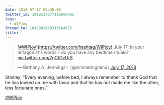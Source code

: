 ```yaml
---
date: 2018-07-17 09:50:05
twitter_id: 1019217677116690432
tags:
  - WIPjoy
thread_to: 1018881669313564672
title: ''
---
```


<blockquote class="twitter-tweet"><p lang="en" dir="ltr"><a href="https://twitter.com/hashtag/WIPjoy?src=hash&amp;ref_src=twsrc%5Etfw">[#WIPjoy](https://twitter.com/hashtag/WIPjoy)</a> July 17: In your antagonist&#39;s words - do you have any bedtime rituals? <a href="https://t.co/7rjCtOvUrS">pic.twitter.com/7rjCtOvUrS</a></p>&mdash; Bethany A. Jennings✨ (@simmeringmind) <a href="https://twitter.com/simmeringmind/status/1019076771004772352?ref_src=twsrc%5Etfw">July 17, 2018</a></blockquote>
<script async src="https://platform.twitter.com/widgets.js" charset="utf-8"></script>

Stanley: “Every evening, before bed, I always remember to thank God that he has looked on me with favor and that he has not made me like the other, less fortunate ones.”

[#WIPjoy](https://twitter.com/hashtag/WIPjoy)
